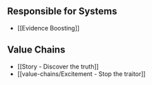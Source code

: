 ## Responsible for Systems
- [[Evidence Boosting]]
## Value Chains
- [[Story - Discover the truth]]
- [[value-chains/Excitement - Stop the traitor]]